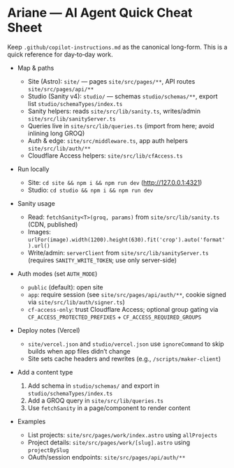 # Ariane — AI Agent Quick Cheat Sheet

Keep `.github/copilot-instructions.md` as the canonical long-form. This is a quick reference for day‑to‑day work.

- Map & paths

  - Site (Astro): `site/` — pages `site/src/pages/**`, API routes `site/src/pages/api/**`
  - Studio (Sanity v4): `studio/` — schemas `studio/schemas/**`, export list `studio/schemaTypes/index.ts`
  - Sanity helpers: reads `site/src/lib/sanity.ts`, writes/admin `site/src/lib/sanityServer.ts`
  - Queries live in `site/src/lib/queries.ts` (import from here; avoid inlining long GROQ)
  - Auth & edge: `site/src/middleware.ts`, app auth helpers `site/src/lib/auth/**`
  - Cloudflare Access helpers: `site/src/lib/cfAccess.ts`

- Run locally

  - Site: `cd site && npm i && npm run dev` (http://127.0.0.1:4321)
  - Studio: `cd studio && npm i && npm run dev`

- Sanity usage

  - Read: `fetchSanity<T>(groq, params)` from `site/src/lib/sanity.ts` (CDN, published)
  - Images: `urlFor(image).width(1200).height(630).fit('crop').auto('format').url()`
  - Write/admin: `serverClient` from `site/src/lib/sanityServer.ts` (requires `SANITY_WRITE_TOKEN`; use only server-side)

- Auth modes (set `AUTH_MODE`)

  - `public` (default): open site
  - `app`: require session (see `site/src/pages/api/auth/**`, cookie signed via `site/src/lib/auth/signer.ts`)
  - `cf-access-only`: trust Cloudflare Access; optional group gating via `CF_ACCESS_PROTECTED_PREFIXES` + `CF_ACCESS_REQUIRED_GROUPS`

- Deploy notes (Vercel)

  - `site/vercel.json` and `studio/vercel.json` use `ignoreCommand` to skip builds when app files didn’t change
  - Site sets cache headers and rewrites (e.g., `/scripts/maker-client`)

- Add a content type

  1. Add schema in `studio/schemas/` and export in `studio/schemaTypes/index.ts`
  2. Add a GROQ query in `site/src/lib/queries.ts`
  3. Use `fetchSanity` in a page/component to render content

- Examples
  - List projects: `site/src/pages/work/index.astro` using `allProjects`
  - Project details: `site/src/pages/work/[slug].astro` using `projectBySlug`
  - OAuth/session endpoints: `site/src/pages/api/auth/**`
